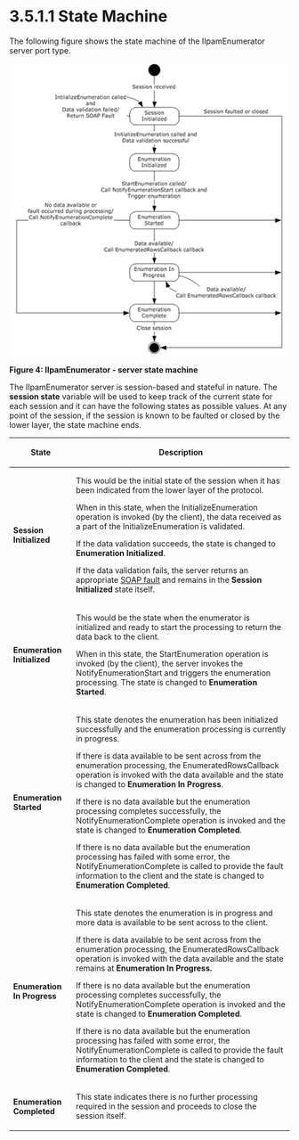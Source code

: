 <html dir="LTR" xmlns:mshelp="http://msdn.microsoft.com/mshelp" xmlns:ddue="http://ddue.schemas.microsoft.com/authoring/2003/5" xmlns:xlink="http://www.w3.org/1999/xlink" xmlns:tool="http://www.microsoft.com/tooltip">
 <body>
 <div id="header">
 <h1 class="heading">3.5.1.1 State Machine</h1>
 </div>
 <div id="mainSection">
 <div id="mainBody">
 <div id="allHistory" class="saveHistory"></div>
 <div id="sectionSection0" class="section" name="collapseableSection">
 

<p>The following figure shows the state machine of the
IIpamEnumerator server port type.</p>

<p><img src="MS-IPAMM2_files/image004.png" alt="IIpamEnumerator - server state machine" title="IIpamEnumerator - server state machine"></p>

<p><b>Figure 4: IIpamEnumerator - server state machine</b></p>

<p>The IIpamEnumerator server is session-based and stateful in
nature. The <b>session state</b> variable will be used to keep track of the
current state for each session and it can have the following states as possible
values. At any point of the session, if the session is known to be faulted or
closed by the lower layer, the state machine ends.</p>

<table>
 <thead>
 <tr>
 <th>
 <p>State</p>
 </th>
 <th>
 <p>Description</p>
 </th>
 </tr>
 </thead>
 <tr>
 <td>
 <p><b>Session Initialized</b></p>
 </td>
 <td>
 <p>This would be the initial state of the session when it
 has been indicated from the lower layer of the protocol.</p>
 <p>When in this state, when the InitializeEnumeration
 operation is invoked (by the client), the data received as a part of the
 InitializeEnumeration is validated. </p>
 <p>If the data validation succeeds, the state is changed
 to <b>Enumeration Initialized</b>. </p>
 <p>If the data validation fails, the server returns an
 appropriate <a href="21b4a631-8f28-420f-822f-c5f879d5046e.md#gt_ec8728a8-1a75-426f-8767-aa1932c7c19f">SOAP fault</a>
 and remains in the <b>Session Initialized</b> state itself.</p>
 </td>
 </tr>
 <tr>
 <td>
 <p><b>Enumeration Initialized</b></p>
 </td>
 <td>
 <p>This would be the state when the enumerator is
 initialized and ready to start the processing to return the data back to the
 client.</p>
 <p>When in this state, the StartEnumeration operation is
 invoked (by the client), the server invokes the NotifyEnumerationStart and
 triggers the enumeration processing. The state is changed to <b>Enumeration
 Started</b>.</p>
 </td>
 </tr>
 <tr>
 <td>
 <p><b>Enumeration Started</b></p>
 </td>
 <td>
 <p>This state denotes the enumeration has been
 initialized successfully and the enumeration processing is currently in
 progress.</p>
 <p>If there is data available to be sent across from the
 enumeration processing, the EnumeratedRowsCallback operation is invoked with
 the data available and the state is changed to <b>Enumeration In Progress</b>.</p>
 <p>If there is no data available but the enumeration processing
 completes successfully, the NotifyEnumerationComplete operation is invoked
 and the state is changed to <b>Enumeration Completed</b>. </p>
 <p>If there is no data available but the enumeration
 processing has failed with some error, the NotifyEnumerationComplete is
 called to provide the fault information to the client and the state is
 changed to <b>Enumeration Completed</b>.</p>
 </td>
 </tr>
 <tr>
 <td>
 <p><b>Enumeration In Progress</b></p>
 </td>
 <td>
 <p>This state denotes the enumeration is in progress and
 more data is available to be sent across to the client.</p>
 <p>If there is data available to be sent across from the
 enumeration processing, the EnumeratedRowsCallback operation is invoked with
 the data available and the state remains at <b>Enumeration In Progress.</b></p>
 <p>If there is no data available but the enumeration
 processing completes successfully, the NotifyEnumerationComplete operation is
 invoked and the state is changed to <b>Enumeration Completed</b>. </p>
 <p>If there is no data available but the enumeration
 processing has failed with some error, the NotifyEnumerationComplete is
 called to provide the fault information to the client and the state is
 changed to <b>Enumeration Completed</b>.</p>
 </td>
 </tr>
 <tr>
 <td>
 <p><b>Enumeration Completed</b></p>
 </td>
 <td>
 <p>This state indicates there is no further processing
 required in the session and proceeds to close the session itself.</p>
 </td>
 </tr>
</table>

<p> </p>


 </div>
 </div>
 </div>
 </body>
</html>